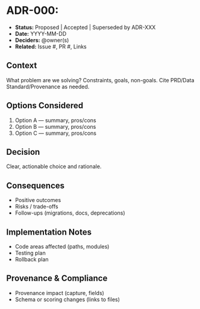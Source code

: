 # ADR-000: <Decision Title>

- **Status:** Proposed | Accepted | Superseded by ADR-XXX
- **Date:** YYYY-MM-DD
- **Deciders:** @owner(s)
- **Related:** Issue #, PR #, Links

## Context
What problem are we solving? Constraints, goals, non-goals. Cite PRD/Data Standard/Provenance as needed.

## Options Considered
1) Option A — summary, pros/cons  
2) Option B — summary, pros/cons  
3) Option C — summary, pros/cons

## Decision
Clear, actionable choice and rationale.

## Consequences
- Positive outcomes
- Risks / trade-offs
- Follow-ups (migrations, docs, deprecations)

## Implementation Notes
- Code areas affected (paths, modules)
- Testing plan
- Rollback plan

## Provenance & Compliance
- Provenance impact (capture, fields)
- Schema or scoring changes (links to files)

